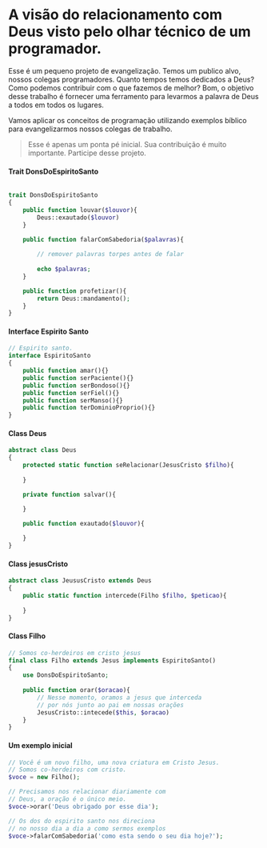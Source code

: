 # A visão do relacionamento com Deus visto pelo olhar técnico de um programador.

Esse é um pequeno projeto de evangelização. Temos um publico alvo, nossos colegas programadores. Quanto tempos temos dedicados a Deus? Como podemos contribuir com o que fazemos de melhor? Bom, o objetivo desse trabalho é fornecer uma ferramento para levarmos a palavra de Deus  a todos em todos os lugares.

Vamos aplicar os conceitos de programação utilizando exemplos bíblico para evangelizarmos nossos colegas de trabalho.

> Esse é apenas um ponta pé inicial. Sua contribuição é muito importante. Participe desse projeto.


#### Trait DonsDoEspiritoSanto

```php

trait DonsDoEspiritoSanto 
{
	public function louvar($louvor){
		Deus::exautado($louvor)
	}

	public function falarComSabedoria($palavras){
		
		// remover palavras torpes antes de falar 
		
		echo $palavras;
	}

	public function profetizar(){
		return Deus::mandamento();
	}
}
```

#### Interface Espirito Santo

```php
// Espirito santo.
interface EspiritoSanto 
{
	public function amar(){}
	public function serPaciente(){}
	public function serBondoso(){}
	public function serFiel(){}
	public function serManso(){}
	public function terDominioProprio(){}
}
```

#### Class Deus

```php
abstract class Deus 
{
    protected static function seRelacionar(JesusCristo $filho){
		
	}

	private function salvar(){

	}

	public function exautado($louvor){
		
	}
}
```

#### Class jesusCristo

```php
abstract class JeususCristo extends Deus
{
    public static function intercede(Filho $filho, $peticao){
		
	}
}
```

#### Class Filho

```php
// Somos co-herdeiros em cristo jesus
final class Filho extends Jesus implements EspiritoSanto()
{
	use DonsDoEspiritoSanto;
	
    public function orar($oracao){
	    // Nesse momento, oramos a jesus que interceda
	    // por nós junto ao pai em nossas orações
		JesusCristo::intecede($this, $oracao)
	}
}
```

#### Um exemplo inicial

```php
// Você é um novo filho, uma nova criatura em Cristo Jesus.
// Somos co-herdeiros com cristo.
$voce = new Filho(); 

// Precisamos nos relacionar diariamente com 
// Deus, a oração é o único meio.
$voce->orar('Deus obrigado por esse dia');

// Os dos do espirito santo nos direciona
// no nosso dia a dia a como sermos exemplos 
$voce->falarComSabedoria('como esta sendo o seu dia hoje?');
```
